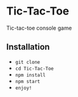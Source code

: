 # Tic-Tac-Toe
Tic-tac-toe console game

## Installation

* `git clone`
* `cd Tic-Tac-Toe`
* `npm install`
* `npm start`
* `enjoy!`
